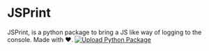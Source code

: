# JSPrint
JSPrint, is a python package to bring a JS like way of logging to the console. Made with :heart:.
[![Upload Python Package](https://github.com/NotAussie/JSPrint/actions/workflows/python-publish.yml/badge.svg?event=push)](https://github.com/NotAussie/JSPrint/actions/workflows/python-publish.yml)
